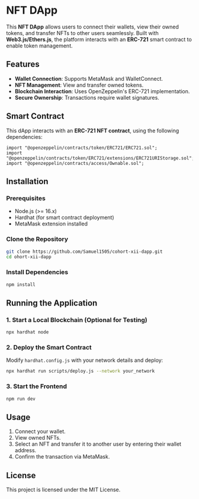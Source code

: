 # NFT DApp

This **NFT DApp** allows users to connect their wallets, view their owned tokens, and transfer NFTs to other users seamlessly. Built with **Web3.js/Ethers.js**, the platform interacts with an **ERC-721** smart contract to enable token management.

## Features
- **Wallet Connection**: Supports MetaMask and WalletConnect.
- **NFT Management**: View and transfer owned tokens.
- **Blockchain Interaction**: Uses OpenZeppelin's ERC-721 implementation.
- **Secure Ownership**: Transactions require wallet signatures.

## Smart Contract
This dApp interacts with an **ERC-721 NFT contract**, using the following dependencies:

```solidity
import "@openzeppelin/contracts/token/ERC721/ERC721.sol";
import "@openzeppelin/contracts/token/ERC721/extensions/ERC721URIStorage.sol";
import "@openzeppelin/contracts/access/Ownable.sol";
```

## Installation

### Prerequisites
- Node.js (>= 16.x)
- Hardhat (for smart contract deployment)
- MetaMask extension installed

### Clone the Repository
```bash
git clone https://github.com/Samuel1505/cohort-xii-dapp.git
cd ohort-xii-dapp
```

### Install Dependencies
```bash
npm install
```

## Running the Application
### 1. Start a Local Blockchain (Optional for Testing)
```bash
npx hardhat node
```

### 2. Deploy the Smart Contract
Modify `hardhat.config.js` with your network details and deploy:
```bash
npx hardhat run scripts/deploy.js --network your_network
```

### 3. Start the Frontend
```bash
npm run dev
```

## Usage
1. Connect your wallet.
2. View owned NFTs.
3. Select an NFT and transfer it to another user by entering their wallet address.
4. Confirm the transaction via MetaMask.

## License
This project is licensed under the MIT License.

